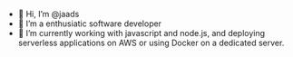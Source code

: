 - 👋 Hi, I’m @jaads
- 👀 I’m a enthusiatic software developer
- 🌱 I’m currently working with javascript and node.js, and deploying serverless applications on AWS or using Docker on a dedicated server.

<!---
jaads/jaads is a ✨ special ✨ repository because its `README.md` (this file) appears on your GitHub profile.
You can click the Preview link to take a look at your changes.
--->
